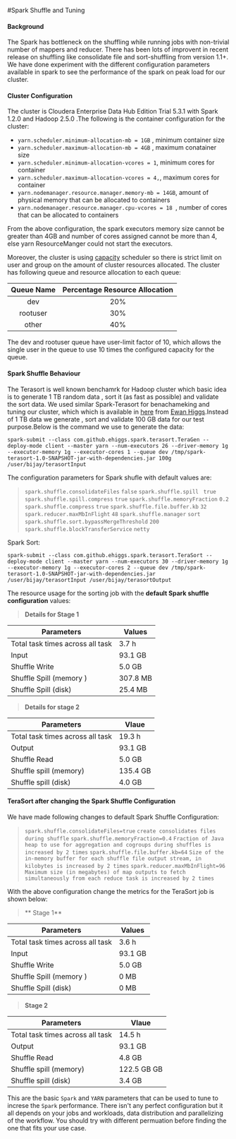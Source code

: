 #Spark Shuffle and Tuning

#### Background

The Spark has bottleneck on the shuffling while running jobs with non-trivial number of mappers and reducer. There has been lots of improvent in recent release on shuffling like consolidate file and sort-shuffling from version 1.1+.
We have done experiment with the different configuration parameters available in spark to see the performance of the spark on peak load for our cluster.

#### Cluster Configuration
 The cluster is Cloudera Enterprise Data Hub Edition Trial 5.3.1 with Spark 1.2.0 and Hadoop 2.5.0 .The following is the container configuration for  the cluster:

* `yarn.scheduler.minimum-allocation-mb = 1GB` , minimum container size
* `yarn.scheduler.maximum-allocation-mb = 4GB` , maximum conatainer size
* `yarn.scheduler.minimum-allocation-vcores = 1`, minimum cores for container
* `yarn.scheduler.maximum-allocation-vcores = 4,`, maximum cores for container
* `yarn.nodemanager.resource.manager.memory-mb = 14GB`, amount of physical memory that can be allocated to containers
* `yarn.nodemanager.resource.manager.cpu-vcores = 18 `, number of cores that can be allocated to containers

From the above configuration, the spark executors memory size cannot be greater than 4GB  and number of cores assigned cannot be more than 4, else yarn ResourceManger could not start the executors.

Moreover, the cluster is using [capacity](http://hadoop.apache.org/docs/r1.2.1/capacity_scheduler.html) scheduler so there is strict limit on user and group on the amount of cluster resources allocated. The cluster has following queue and resource allocation to each queue:

|	Queue Name |      Percentage Resource Allocation |
|:-------------------------:|:---------------------------------------------------------:|
|	dev                     |	20%                                                
|   rootuser             | 30%
|     other                  | 40%

The dev and rootuser queue have user-limit factor of 10, which allows the single user in the queue to use 10 times the configured capacity for the queue.


#### Spark Shuffle Behaviour

The Terasort is well known benchamrk for Hadoop cluster which basic idea is to generate 1 TB random data , sort it (as fast as possible) and validate the sort data. We used similar Spark-Terasort for benachameking and tuning our cluster, which  which is available in [here](https://github.com/ehiggs/spark-terasort) from [Ewan Higgs](https://github.com/ehiggs).Instead of 1 TB data we generate , sort and validate 100 GB data for our test purpose.Below is the command we use to generate the data:

```spark-submit --class com.github.ehiggs.spark.terasort.TeraGen --deploy-mode client --master yarn --num-executors 26 --driver-memory 1g --executor-memory 1g --executor-cores 1 --queue dev /tmp/spark-terasort-1.0-SNAPSHOT-jar-with-dependencies.jar 100g /user/bijay/terasortInput```

The configuration parameters for Spark shufle with default values are:
> `spark.shuffle.consolidateFiles` 	`false`
> `spark.shuffle.spill `	`true`
> `spark.shuffle.spill.compress` 	`true`
> `spark.shuffle.memoryFraction` 	`0.2`
> `spark.shuffle.compress` 	`true`
>`spark.shuffle.file.buffer.kb` 	`32`
> `spark.reducer.maxMbInFlight` 	`48`
>  `spark.shuffle.manager` 	`sort`
> `spark.shuffle.sort.bypassMergeThreshold` 	`200`
> `spark.shuffle.blockTransferService` 	`netty`

Spark Sort:

```spark-submit --class com.github.ehiggs.spark.terasort.TeraSort --deploy-mode client --master yarn --num-executors 30 --driver-memory 1g --executor-memory 1g --executor-cores 2 --queue dev /tmp/spark-terasort-1.0-SNAPSHOT-jar-with-dependencies.jar /user/bijay/terasortInput /user/bijay/terasortOutput```

The resource usage for the sorting job with the **default Spark shuffle configuration** values:

>**Details for Stage 1**                                                  
 
|Parameters|Values
|--------------------|-------------          
| Total task times across all task|3.7 h                          |
|  Input                          | 93.1 GB
| Shuffle Write          | 5.0 GB
| Shuffle Spill (memory )| 307.8 MB
|Shuffle Spill (disk) | 25.4 MB

> **Details for stage 2**

| Parameters | Vlaue
|---------------------|---------------------
|Total task times across all task | 19.3 h
|Output   | 93.1 GB
|Shuffle Read | 5.0 GB
| Shuffle spill (memory) | 135.4 GB
| Shuffle spill (disk) | 4.0 GB

#### TeraSort after changing the Spark Shuffle Configuration

We have made following changes to default Spark Shuffle Configuration:
>`spark.shuffle.consolidateFiles=true`  ` create consolidates files during shuffle `
>`spark.shuffle.memoryFraction=0.4` `Fraction of Java heap to use for aggregation and cogroups during shuffles is increased by 2 times`
>`spark.shuffle.file.buffer.kb=64` `Size of the in-memory buffer for each shuffle file output stream, in kilobytes is increased by 2 times`
>`spark.reducer.maxMbInFlight=96` `Maximum size (in megabytes) of map outputs to fetch simultaneously from each reduce task is increased by 2 times`

 With the above configuration change the metrics for the TeraSort job is shown below:

>** Stage 1**                                                  
 
|Parameters|Values
|--------------------|-------------          
| Total task times across all task|3.6 h                          |
|  Input                          | 93.1 GB
| Shuffle Write          | 5.0 GB
| Shuffle Spill (memory )| 0 MB
|Shuffle Spill (disk) | 0 MB

> **Stage 2**

| Parameters | Vlaue
|---------------------|---------------------
|Total task times across all task | 14.5 h
|Output   | 93.1 GB
|Shuffle Read | 4.8 GB
| Shuffle spill (memory) | 122.5 GB GB
| Shuffle spill (disk) | 3.4 GB

This are the basic `Spark` and `YARN` parameters that can be used to tune to increse the `Spark` performance. There isn't any perfect configuration but it all depends on your jobs and workloads, data distribution and parallelizing of the workflow. You should try with different permuation before finding the one that fits your use case.












 
